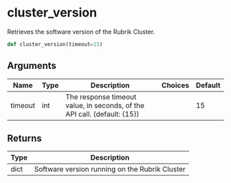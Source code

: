 # cluster_version

Retrieves the software version of the Rubrik Cluster.
```py
def cluster_version(timeout=15)
```

## Arguments
| Name        | Type | Description                                                                 | Choices | Default |
|-------------|------|-----------------------------------------------------------------------------|---------|---------|
| timeout  | int  | The response timeout value, in seconds, of the API call. (default: {15}) |         |    15     |

## Returns
| Type | Description                                                                                   |
|------|-----------------------------------------------------------------------------------------------|
| dict  | Software version running on the Rubrik Cluster |
